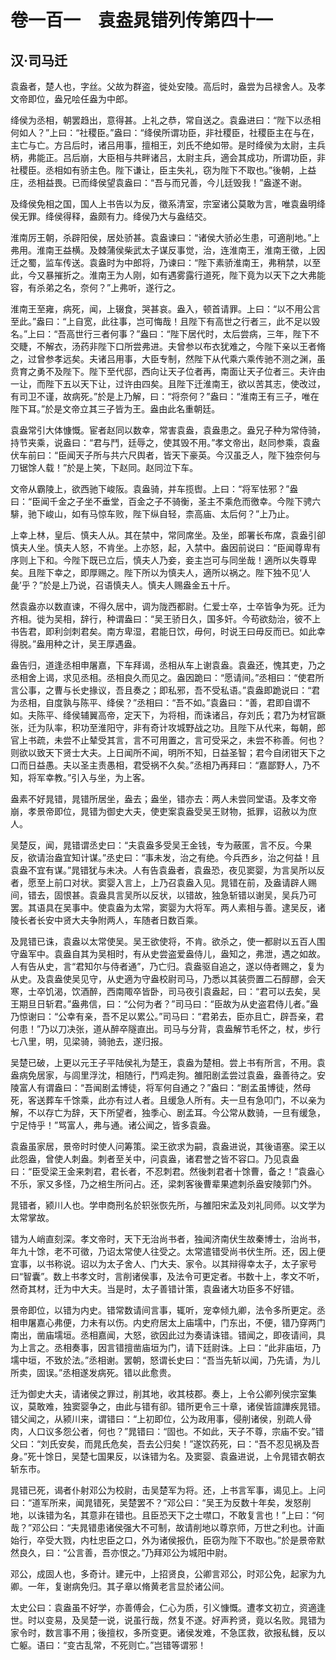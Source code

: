 # 卷一百一　袁盎晁错列传第四十一

## 汉·司马迁

袁盎者，楚人也，字丝。父故为群盗，徙处安陵。高后时，盎尝为吕禄舍人。及孝文帝即位，盎兄哙任盎为中郎。  
  
绛侯为丞相，朝罢趋出，意得甚。上礼之恭，常自送之。袁盎进曰：“陛下以丞相何如人？”上曰：“社稷臣。”盎曰：“绛侯所谓功臣，非社稷臣，社稷臣主在与在，主亡与亡。方吕后时，诸吕用事，擅相王，刘氏不绝如带。是时绛侯为太尉，主兵柄，弗能正。吕后崩，大臣相与共畔诸吕，太尉主兵，適会其成功，所谓功臣，非社稷臣。丞相如有骄主色。陛下谦让，臣主失礼，窃为陛下不取也。”後朝，上益庄，丞相益畏。已而绛侯望袁盎曰：“吾与而兄善，今儿廷毁我！”盎遂不谢。  
  
及绛侯免相之国，国人上书告以为反，徵系清室，宗室诸公莫敢为言，唯袁盎明绛侯无罪。绛侯得释，盎颇有力。绛侯乃大与盎结交。  
  
淮南厉王朝，杀辟阳侯，居处骄甚。袁盎谏曰：“诸侯大骄必生患，可適削地。”上弗用。淮南王益横。及棘蒲侯柴武太子谋反事觉，治，连淮南王，淮南王徵，上因迁之蜀，监车传送。袁盎时为中郎将，乃谏曰：“陛下素骄淮南王，弗稍禁，以至此，今又暴摧折之。淮南王为人刚，如有遇雾露行道死，陛下竟为以天下之大弗能容，有杀弟之名，奈何？”上弗听，遂行之。  
  
淮南王至雍，病死，闻，上辍食，哭甚哀。盎入，顿首请罪。上曰：“以不用公言至此。”盎曰：“上自宽，此往事，岂可悔哉！且陛下有高世之行者三，此不足以毁名。”上曰：“吾高世行三者何事？”盎曰：“陛下居代时，太后尝病，三年，陛下不交睫，不解衣，汤药非陛下口所尝弗进。夫曾参以布衣犹难之，今陛下亲以王者脩之，过曾参孝远矣。夫诸吕用事，大臣专制，然陛下从代乘六乘传驰不测之渊，虽贲育之勇不及陛下。陛下至代邸，西向让天子位者再，南面让天子位者三。夫许由一让，而陛下五以天下让，过许由四矣。且陛下迁淮南王，欲以苦其志，使改过，有司卫不谨，故病死。”於是上乃解，曰：“将奈何？”盎曰：“淮南王有三子，唯在陛下耳。”於是文帝立其三子皆为王。盎由此名重朝廷。  
  
袁盎常引大体慷慨。宦者赵同以数幸，常害袁盎，袁盎患之。盎兄子种为常侍骑，持节夹乘，说盎曰：“君与鬥，廷辱之，使其毁不用。”孝文帝出，赵同参乘，袁盎伏车前曰：“臣闻天子所与共六尺舆者，皆天下豪英。今汉虽乏人，陛下独奈何与刀锯馀人载！”於是上笑，下赵同。赵同泣下车。  
  
文帝从霸陵上，欲西驰下峻阪。袁盎骑，并车揽辔。上曰：“将军怯邪？”盎曰：“臣闻千金之子坐不垂堂，百金之子不骑衡，圣主不乘危而徼幸。今陛下骋六騑，驰下峻山，如有马惊车败，陛下纵自轻，柰高庙、太后何？”上乃止。  
  
上幸上林，皇后、慎夫人从。其在禁中，常同席坐。及坐，郎署长布席，袁盎引卻慎夫人坐。慎夫人怒，不肯坐。上亦怒，起，入禁中。盎因前说曰：“臣闻尊卑有序则上下和。今陛下既已立后，慎夫人乃妾，妾主岂可与同坐哉！適所以失尊卑矣。且陛下幸之，即厚赐之。陛下所以为慎夫人，適所以祸之。陛下独不见‘人彘’乎？”於是上乃说，召语慎夫人。慎夫人赐盎金五十斤。  
  
然袁盎亦以数直谏，不得久居中，调为陇西都尉。仁爱士卒，士卒皆争为死。迁为齐相。徙为吴相，辞行，种谓盎曰：“吴王骄日久，国多奸。今苟欲劾治，彼不上书告君，即利剑刺君矣。南方卑湿，君能日饮，毋何，时说王曰毋反而已。如此幸得脱。”盎用种之计，吴王厚遇盎。  
  
盎告归，道逢丞相申屠嘉，下车拜谒，丞相从车上谢袁盎。袁盎还，愧其吏，乃之丞相舍上谒，求见丞相。丞相良久而见之。盎因跪曰：“愿请间。”丞相曰：“使君所言公事，之曹与长史掾议，吾且奏之；即私邪，吾不受私语。”袁盎即跪说曰：“君为丞相，自度孰与陈平、绛侯？”丞相曰：“吾不如。”袁盎曰：“善，君即自谓不如。夫陈平、绛侯辅翼高帝，定天下，为将相，而诛诸吕，存刘氏；君乃为材官蹶张，迁为队率，积功至淮阳守，非有奇计攻城野战之功。且陛下从代来，每朝，郎官上书疏，未尝不止辇受其言，言不可用置之，言可受采之，未尝不称善。何也？则欲以致天下贤士大夫。上日闻所不闻，明所不知，日益圣智；君今自闭钳天下之口而日益愚。夫以圣主责愚相，君受祸不久矣。”丞相乃再拜曰：“嘉鄙野人，乃不知，将军幸教。”引入与坐，为上客。  
  
盎素不好晁错，晁错所居坐，盎去；盎坐，错亦去：两人未尝同堂语。及孝文帝崩，孝景帝即位，晁错为御史大夫，使吏案袁盎受吴王财物，抵罪，诏赦以为庶人。  
  
吴楚反，闻，晁错谓丞史曰：“夫袁盎多受吴王金钱，专为蔽匿，言不反。今果反，欲请治盎宜知计谋。”丞史曰：“事未发，治之有绝。今兵西乡，治之何益！且袁盎不宜有谋。”晁错犹与未决。人有告袁盎者，袁盎恐，夜见窦婴，为言吴所以反者，愿至上前口对状。窦婴入言上，上乃召袁盎入见。晁错在前，及盎请辟人赐间，错去，固恨甚。袁盎具言吴所以反状，以错故，独急斩错以谢吴，吴兵乃可罢。其语具在吴事中。使袁盎为太常，窦婴为大将军。两人素相与善。逮吴反，诸陵长者长安中贤大夫争附两人，车随者日数百乘。  
  
及晁错已诛，袁盎以太常使吴。吴王欲使将，不肯。欲杀之，使一都尉以五百人围守盎军中。袁盎自其为吴相时，有从史尝盗爱盎侍儿，盎知之，弗泄，遇之如故。人有告从史，言“君知尔与侍者通”，乃亡归。袁盎驱自追之，遂以侍者赐之，复为从史。及袁盎使吴见守，从史適为守盎校尉司马，乃悉以其装赍置二石醇醪，会天寒，士卒饥渴，饮酒醉，西南陬卒皆卧，司马夜引袁盎起，曰：“君可以去矣，吴王期旦日斩君。”盎弗信，曰：“公何为者？”司马曰：“臣故为从史盗君侍儿者。”盎乃惊谢曰：“公幸有亲，吾不足以累公。”司马曰：“君弟去，臣亦且亡，辟吾亲，君何患！”乃以刀决张，道从醉卒隧直出。司马与分背，袁盎解节毛怀之，杖，步行七八里，明，见梁骑，骑驰去，遂归报。  
  
吴楚已破，上更以元王子平陆侯礼为楚王，袁盎为楚相。尝上书有所言，不用。袁盎病免居家，与闾里浮沈，相随行，鬥鸡走狗。雒阳剧孟尝过袁盎，盎善待之。安陵富人有谓盎曰：“吾闻剧孟博徒，将军何自通之？”盎曰：“剧孟虽博徒，然母死，客送葬车千馀乘，此亦有过人者。且缓急人所有。夫一旦有急叩门，不以亲为解，不以存亡为辞，天下所望者，独季心、剧孟耳。今公常从数骑，一旦有缓急，宁足恃乎！”骂富人，弗与通。诸公闻之，皆多袁盎。  
  
袁盎虽家居，景帝时时使人问筹策。梁王欲求为嗣，袁盎进说，其後语塞。梁王以此怨盎，曾使人刺盎。刺者至关中，问袁盎，诸君誉之皆不容口。乃见袁盎曰：“臣受梁王金来刺君，君长者，不忍刺君。然後刺君者十馀曹，备之！”袁盎心不乐，家又多怪，乃之棓生所问占。还，梁刺客後曹辈果遮刺杀盎安陵郭门外。  
  
晁错者，颍川人也。学申商刑名於轵张恢先所，与雒阳宋孟及刘礼同师。以文学为太常掌故。  
  
错为人峭直刻深。孝文帝时，天下无治尚书者，独闻济南伏生故秦博士，治尚书，年九十馀，老不可徵，乃诏太常使人往受之。太常遣错受尚书伏生所。还，因上便宜事，以书称说。诏以为太子舍人、门大夫、家令。以其辩得幸太子，太子家号曰“智囊”。数上书孝文时，言削诸侯事，及法令可更定者。书数十上，孝文不听，然奇其材，迁为中大夫。当是时，太子善错计策，袁盎诸大功臣多不好错。  
  
景帝即位，以错为内史。错常数请间言事，辄听，宠幸倾九卿，法令多所更定。丞相申屠嘉心弗便，力未有以伤。内史府居太上庙壖中，门东出，不便，错乃穿两门南出，凿庙壖垣。丞相嘉闻，大怒，欲因此过为奏请诛错。错闻之，即夜请间，具为上言之。丞相奏事，因言错擅凿庙垣为门，请下廷尉诛。上曰：“此非庙垣，乃壖中垣，不致於法。”丞相谢。罢朝，怒谓长史曰：“吾当先斩以闻，乃先请，为儿所卖，固误。”丞相遂发病死。错以此愈贵。  
  
迁为御史大夫，请诸侯之罪过，削其地，收其枝郡。奏上，上令公卿列侯宗室集议，莫敢难，独窦婴争之，由此与错有卻。错所更令三十章，诸侯皆諠譁疾晁错。错父闻之，从颍川来，谓错曰：“上初即位，公为政用事，侵削诸侯，别疏人骨肉，人口议多怨公者，何也？”晁错曰：“固也。不如此，天子不尊，宗庙不安。”错父曰：“刘氏安矣，而晁氏危矣，吾去公归矣！”遂饮药死，曰：“吾不忍见祸及吾身。”死十馀日，吴楚七国果反，以诛错为名。及窦婴、袁盎进说，上令晁错衣朝衣斩东市。  
  
晁错已死，谒者仆射邓公为校尉，击吴楚军为将。还，上书言军事，谒见上。上问曰：“道军所来，闻晁错死，吴楚罢不？”邓公曰：“吴王为反数十年矣，发怒削地，以诛错为名，其意非在错也。且臣恐天下之士噤口，不敢复言也！”上曰：“何哉？”邓公曰：“夫晁错患诸侯强大不可制，故请削地以尊京师，万世之利也。计画始行，卒受大戮，内杜忠臣之口，外为诸侯报仇，臣窃为陛下不取也。”於是景帝默然良久，曰：“公言善，吾亦恨之。”乃拜邓公为城阳中尉。  
  
邓公，成固人也，多奇计。建元中，上招贤良，公卿言邓公，时邓公免，起家为九卿。一年，复谢病免归。其子章以脩黄老言显於诸公间。  
  
太史公曰：袁盎虽不好学，亦善傅会，仁心为质，引义慷慨。遭孝文初立，资適逢世。时以变易，及吴楚一说，说虽行哉，然复不遂。好声矜贤，竟以名败。晁错为家令时，数言事不用；後擅权，多所变更。诸侯发难，不急匡救，欲报私雠，反以亡躯。语曰：“变古乱常，不死则亡。”岂错等谓邪！  
  
